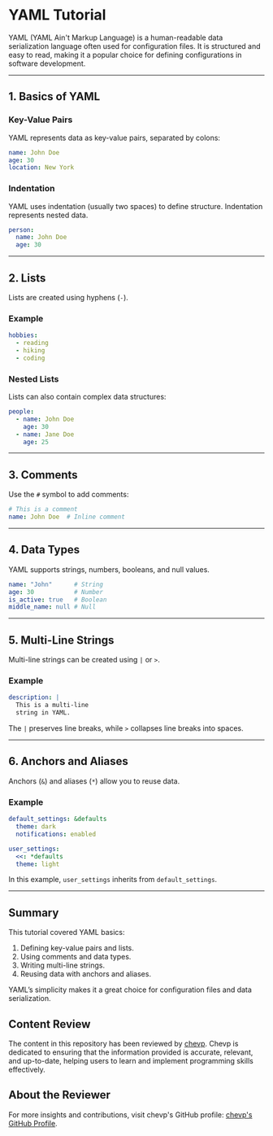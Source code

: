 
# YAML Tutorial

YAML (YAML Ain't Markup Language) is a human-readable data serialization language often used for configuration files. It is structured and easy to read, making it a popular choice for defining configurations in software development.

---

## 1. Basics of YAML

### Key-Value Pairs

YAML represents data as key-value pairs, separated by colons:

```yaml
name: John Doe
age: 30
location: New York
```

### Indentation

YAML uses indentation (usually two spaces) to define structure. Indentation represents nested data.

```yaml
person:
  name: John Doe
  age: 30
```

---

## 2. Lists

Lists are created using hyphens (`-`).

### Example

```yaml
hobbies:
  - reading
  - hiking
  - coding
```

### Nested Lists

Lists can also contain complex data structures:

```yaml
people:
  - name: John Doe
    age: 30
  - name: Jane Doe
    age: 25
```

---

## 3. Comments

Use the `#` symbol to add comments:

```yaml
# This is a comment
name: John Doe  # Inline comment
```

---

## 4. Data Types

YAML supports strings, numbers, booleans, and null values.

```yaml
name: "John"      # String
age: 30           # Number
is_active: true   # Boolean
middle_name: null # Null
```

---

## 5. Multi-Line Strings

Multi-line strings can be created using `|` or `>`.

### Example

```yaml
description: |
  This is a multi-line
  string in YAML.
```

The `|` preserves line breaks, while `>` collapses line breaks into spaces.

---

## 6. Anchors and Aliases

Anchors (`&`) and aliases (`*`) allow you to reuse data.

### Example

```yaml
default_settings: &defaults
  theme: dark
  notifications: enabled

user_settings:
  <<: *defaults
  theme: light
```

In this example, `user_settings` inherits from `default_settings`.

---

## Summary

This tutorial covered YAML basics:

1. Defining key-value pairs and lists.
2. Using comments and data types.
3. Writing multi-line strings.
4. Reusing data with anchors and aliases.

YAML’s simplicity makes it a great choice for configuration files and data serialization.

## Content Review

The content in this repository has been reviewed by [chevp](https://github.com/chevp). Chevp is dedicated to ensuring that the information provided is accurate, relevant, and up-to-date, helping users to learn and implement programming skills effectively.

## About the Reviewer

For more insights and contributions, visit chevp's GitHub profile: [chevp's GitHub Profile](https://github.com/chevp).
